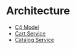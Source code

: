 # Architecture

- [C4 Model](C4/Microservises.dsl)
- [Cart Service](src/CartService/README.md)
- [Catalog Service](src/CatalogService/README.md)
